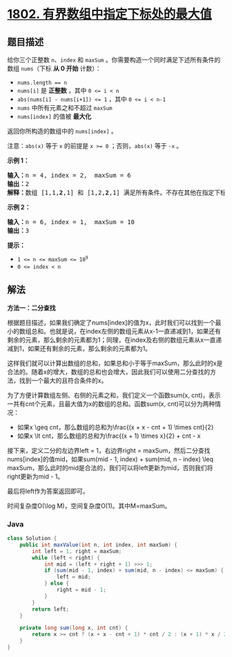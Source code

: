 # [1802. 有界数组中指定下标处的最大值](https://leetcode.cn/problems/maximum-value-at-a-given-index-in-a-bounded-array)

## 题目描述

<p>给你三个正整数 <code>n</code>、<code>index</code> 和 <code>maxSum</code> 。你需要构造一个同时满足下述所有条件的数组 <code>nums</code>（下标 <strong>从 0 开始</strong> 计数）：</p>

<ul>
	<li><code>nums.length == n</code></li>
	<li><code>nums[i]</code> 是 <strong>正整数</strong> ，其中 <code>0 &lt;= i &lt; n</code></li>
	<li><code>abs(nums[i] - nums[i+1]) &lt;= 1</code> ，其中 <code>0 &lt;= i &lt; n-1</code></li>
	<li><code>nums</code> 中所有元素之和不超过 <code>maxSum</code></li>
	<li><code>nums[index]</code> 的值被 <strong>最大化</strong></li>
</ul>

<p>返回你所构造的数组中的 <code>nums[index]</code> 。</p>

<p>注意：<code>abs(x)</code> 等于 <code>x</code> 的前提是 <code>x &gt;= 0</code> ；否则，<code>abs(x)</code> 等于 <code>-x</code> 。</p>



<p><strong>示例 1：</strong></p>

<pre><strong>输入：</strong>n = 4, index = 2,  maxSum = 6
<strong>输出：</strong>2
<strong>解释：</strong>数组 [1,1,<strong>2</strong>,1] 和 [1,2,<strong>2</strong>,1] 满足所有条件。不存在其他在指定下标处具有更大值的有效数组。
</pre>

<p><strong>示例 2：</strong></p>

<pre><strong>输入：</strong>n = 6, index = 1,  maxSum = 10
<strong>输出：</strong>3
</pre>



<p><strong>提示：</strong></p>

<ul>
	<li><code>1 &lt;= n &lt;= maxSum &lt;= 10<sup>9</sup></code></li>
	<li><code>0 &lt;= index &lt; n</code></li>
</ul>

## 解法

**方法一：二分查找**

根据题目描述，如果我们确定了nums[index]的值为x，此时我们可以找到一个最小的数组总和。也就是说，在index左侧的数组元素从x-1一直递减到1，如果还有剩余的元素，那么剩余的元素都为1；同理，在index及右侧的数组元素从x一直递减到1，如果还有剩余的元素，那么剩余的元素都为1。

这样我们就可以计算出数组的总和，如果总和小于等于maxSum，那么此时的x是合法的。随着x的增大，数组的总和也会增大，因此我们可以使用二分查找的方法，找到一个最大的且符合条件的x。

为了方便计算数组左侧、右侧的元素之和，我们定义一个函数sum(x, cnt)，表示一共有cnt个元素，且最大值为x的数组的总和。函数sum(x, cnt)可以分为两种情况：

-   如果x \geq cnt，那么数组的总和为\frac{(x + x - cnt + 1) \times cnt}{2}
-   如果x \lt cnt，那么数组的总和为\frac{(x + 1) \times x}{2} + cnt - x

接下来，定义二分的左边界left = 1，右边界right = maxSum，然后二分查找nums[index]的值mid，如果sum(mid - 1, index) + sum(mid, n - index) \leq maxSum，那么此时的mid是合法的，我们可以将left更新为mid，否则我们将right更新为mid - 1。

最后将left作为答案返回即可。

时间复杂度O(\log M)，空间复杂度O(1)。其中M=maxSum。

### **Java**

```java
class Solution {
    public int maxValue(int n, int index, int maxSum) {
        int left = 1, right = maxSum;
        while (left < right) {
            int mid = (left + right + 1) >>> 1;
            if (sum(mid - 1, index) + sum(mid, n - index) <= maxSum) {
                left = mid;
            } else {
                right = mid - 1;
            }
        }
        return left;
    }

    private long sum(long x, int cnt) {
        return x >= cnt ? (x + x - cnt + 1) * cnt / 2 : (x + 1) * x / 2 + cnt - x;
    }
}
```

